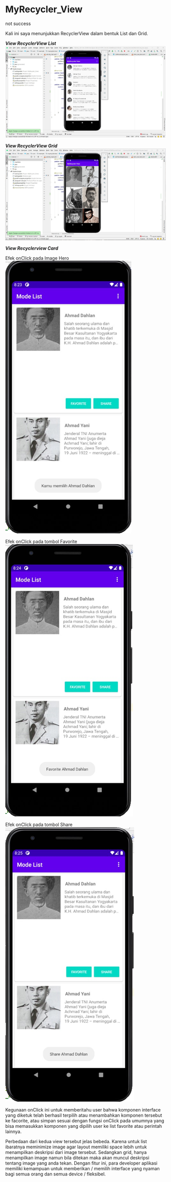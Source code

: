 # MyRecycler_View
not success

Kali ini saya menunjukkan RecyclerView dalam bentuk List dan Grid.

***View RecyclerView List***
![Alt Text](https://github.com/lethanaxeger/MyRecycler_View/blob/master/Screenshots/List%20view.jpg)

***View RecyclerView Grid***
![Alt Text](https://github.com/lethanaxeger/MyRecycler_View/blob/master/Screenshots/grid%20view.jpg)

***View Recyclerview Card***

Efek onClick pada Image Hero
![Alt Text](https://github.com/lethanaxeger/MyRecycler_View/blob/master/Screenshots/Card%20.jpg)

Efek onClick pada tombol Favorite
![Alt Text](https://github.com/lethanaxeger/MyRecycler_View/blob/master/Screenshots/Card_1.jpg)

Efek onClick pada tombol Share
![Alt Text](https://github.com/lethanaxeger/MyRecycler_View/blob/master/Screenshots/Card_2.jpg)


Kegunaan onClick ini untuk memberitahu user bahwa komponen interface yang diketuk telah berhasil terpilih atau menambahkan komponen tersebut ke facorite, atau simpan sesuai dengan fungsi onClick pada umumnya yang bisa memasukkan komponen yang dipilih user ke list favorite atau perintah lainnya.

Perbedaan dari kedua view tersebut jelas bebeda. Karena untuk list ibaratnya meminimize image agar layout memiliki space lebih untuk menampilkan deskripsi dari image tersebut. Sedangkan grid, hanya menampilkan image namun bila ditekan maka akan muncul deskripsi tentang image yang anda tekan. 
Dengan fitur ini, para developer aplikasi memiliki kemampuan untuk memberikan / memilih interface yang nyaman bagi semua orang dan semua device / fleksibel.
